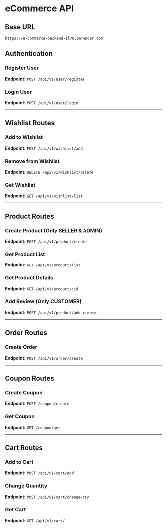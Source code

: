 # eCommerce API

## Base URL
```
https://e-commerce-backend-1l78.onrender.com
```

## Authentication

### Register User
**Endpoint:** `POST /api/v1/user/register`

### Login User
**Endpoint:** `POST /api/v1/user/login`

---

## Wishlist Routes

### Add to Wishlist
**Endpoint:** `POST /api/v1/wishlist/add`

### Remove from Wishlist
**Endpoint:** `DELETE /api/v1/wishlist/delete`

### Get Wishlist
**Endpoint:** `GET /api/v1/wishlist/list`

---

## Product Routes

### Create Product (Only SELLER & ADMIN)
**Endpoint:** `POST /api/v1/product/create`

### Get Product List
**Endpoint:** `GET /api/v1/product/list`

### Get Product Details
**Endpoint:** `GET /api/v1/product/:id`

### Add Review (Only CUSTOMER)
**Endpoint:** `POST /api/v1/product/add-review`

---

## Order Routes

### Create Order
**Endpoint:** `POST /api/v1/order/create`

---

## Coupon Routes

### Create Coupon
**Endpoint:** `POST /coupon/create`

### Get Coupon
**Endpoint:** `GET /coupon/get`

---

## Cart Routes

### Add to Cart
**Endpoint:** `POST /api/v1/cart/add`

### Change Quantity
**Endpoint:** `POST /api/v1/cart/change-qty`

### Get Cart
**Endpoint:** `GET /api/v1/cart/`